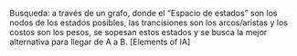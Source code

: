 Busqueda: a través de un grafo, donde el “Espacio de estados” son los nodos de los estados posibles, las trancisiones son los arcos/aristas y los costos son los pesos, se sopesan estos estados y se busca la mejor alternativa para llegar de A a B.
[Elements of IA]